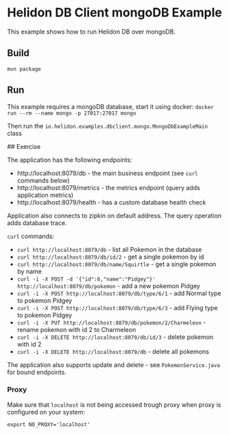 # Helidon DB Client mongoDB Example

This example shows how to run Helidon DB over mongoDB.


## Build

```
mvn package
```

## Run

This example requires a mongoDB database, start it using docker:
`docker run --rm --name mongo -p 27017:27017 mongo`

Then run the `io.helidon.examples.dbclient.mongo.MongoDbExampleMain` class

## Exercise

The application has the following endpoints:

- http://localhost:8079/db - the main business endpoint (see `curl` commands below)
- http://localhost:8079/metrics - the metrics endpoint (query adds application metrics)
- http://localhost:8079/health - has a custom database health check

Application also connects to zipkin on default address.
The query operation adds database trace.

`curl` commands:

- `curl http://localhost:8079/db` - list all Pokemon in the database
- `curl http://localhost:8079/db/id/2` - get a single pokemon by id
- `curl http://localhost:8079/db/name/Squirtle` - get a single pokemon by name
- `curl -i -X POST -d '{"id":6,"name":"Pidgey"}' http://localhost:8079/db/pokemon` - add a new pokemon Pidgey
- `curl -i -X POST http://localhost:8079/db/type/6/1` - add Normal type to pokemon Pidgey
- `curl -i -X POST http://localhost:8079/db/type/6/3` - add Flying type to pokemon Pidgey
- `curl -i -X PUT http://localhost:8079/db/pokemon/2/Charmeleon` - rename pokemon with id 2 to Charmeleon
- `curl -i -X DELETE http://localhost:8079/db/id/3` - delete pokemon with id 2
- `curl -i -X DELETE http://localhost:8079/db` - delete all pokemons

The application also supports update and delete - see `PokemonService.java` for bound endpoints.

### Proxy
Make sure that `localhost` is not being accessed trough proxy when proxy is configured on your system:
```
export NO_PROXY='localhost'
```
